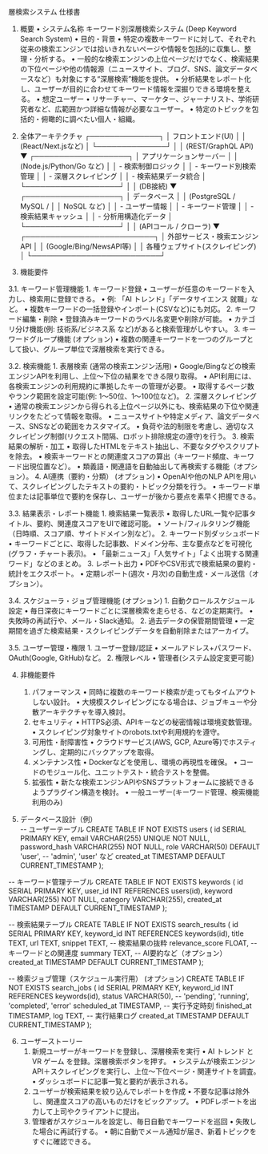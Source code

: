 層検索システム 仕様書

1. 概要
	•	システム名称
キーワード別深層検索システム (Deep Keyword Search System)
	•	目的・背景
	•	特定の複数キーワードに対して、それぞれ従来の検索エンジンでは拾いきれないページや情報を包括的に収集し、整理・分析する。
	•	一般的な検索エンジンの上位ページだけでなく、検索結果の下位ページや他の情報源（ニュースサイト、ブログ、SNS、論文データベースなど）も対象にする“深層検索”機能を提供。
	•	分析結果をレポート化し、ユーザーが目的に合わせてキーワード情報を深掘りできる環境を整える。
	•	想定ユーザー
	•	リサーチャー、マーケター、ジャーナリスト、学術研究者など、広範囲かつ詳細な情報が必要なユーザー。
	•	特定のトピックを包括的・俯瞰的に調べたい個人・組織。

2. 全体アーキテクチャ
┌──────────────┐
│   フロントエンド(UI)   │
│ (React/Next.jsなど)     │
└──────────────┘
          │
          │ (REST/GraphQL API)
          ▼
┌───────────────────┐
│    アプリケーションサーバー    │
│  (Node.js/Python/Go など)      │
│   - 検索制御ロジック            │
│   - キーワード別検索管理       │
│   - 深層スクレイピング          │
│   - 検索結果データ統合         │
└───────────────────┘
          │
          │ (DB接続)
          ▼
┌───────────────────┐
│     データベース           │
│ (PostgreSQL / MySQL /      │
│       NoSQL など)          │
│   - ユーザー情報            │
│   - キーワード管理          │
│   - 検索結果キャッシュ       │
│   - 分析用構造化データ       │
└───────────────────┘
          │
          │ (APIコール / クローラ)
          ▼
┌──────────────────────────┐
│   外部サービス・検索エンジンAPI  │
│    (Google/Bing/NewsAPI等)       │
│   各種ウェブサイト(スクレイピング) │
└──────────────────────────┘

3. 機能要件

3.1. キーワード管理機能
	1.	キーワード登録
	•	ユーザーが任意のキーワードを入力し、検索用に登録できる。
	•	例: 「AI トレンド」「データサイエンス 就職」など。
	•	複数キーワードの一括登録やインポート(CSVなど)にも対応。
	2.	キーワード編集・削除
	•	登録済みキーワードのラベル名変更や削除が可能。
	•	カテゴリ分け機能(例: 技術系/ビジネス系 など)があると検索管理がしやすい。
	3.	キーワードグループ機能 (オプション)
	•	複数の関連キーワードを一つのグループとして扱い、グループ単位で深層検索を実行できる。

3.2. 検索機能
	1.	表層検索 (通常の検索エンジン活用)
	•	Google/Bingなどの検索エンジンAPIを利用し、上位〜下位の結果をできる限り取得。
	•	API利用には、各検索エンジンの利用規約に準拠したキーの管理が必要。
	•	取得するページ数やランク範囲を設定可能(例: 1〜50位、1〜100位など)。
	2.	深層スクレイピング
	•	通常の検索エンジンから得られる上位ページ以外にも、検索結果の下位や関連リンクをたどって情報を取得。
	•	ニュースサイトや特定メディア、論文データベース、SNSなどの範囲をカスタマイズ。
	•	負荷や法的制限を考慮し、適切なスクレイピング制御(リクエスト間隔、ロボット排除規定の遵守)を行う。
	3.	検索結果の解析・加工
	•	取得したHTMLをテキスト抽出し、不要なタグやスクリプトを除去。
	•	検索キーワードとの関連度スコアの算出（キーワード頻度、キーワード出現位置など）。
	•	類義語・関連語を自動抽出して再検索する機能（オプション）。
	4.	AI連携（要約・分類） (オプション)
	•	OpenAIや他のNLP APIを用いて、スクレイピングしたテキストの要約・トピック分類を行う。
	•	キーワード単位または記事単位で要約を保存し、ユーザーが後から要点を素早く把握できる。

3.3. 結果表示・レポート機能
	1.	検索結果一覧表示
	•	取得したURL一覧や記事タイトル、要約、関連度スコアをUIで確認可能。
	•	ソート/フィルタリング機能（日時順、スコア順、サイトドメイン別など）。
	2.	キーワード別ダッシュボード
	•	キーワードごとに、取得した記事数、ドメイン分布、主な要点などを可視化(グラフ・チャート表示)。
	•	「最新ニュース」「人気サイト」「よく出現する関連ワード」などのまとめ。
	3.	レポート出力
	•	PDFやCSV形式で検索結果の要約・統計をエクスポート。
	•	定期レポート(週次・月次)の自動生成・メール送信（オプション）。

3.4. スケジューラ・ジョブ管理機能 (オプション)
	1.	自動クロールスケジュール設定
	•	毎日深夜にキーワードごとに深層検索を走らせる、などの定期実行。
	•	失敗時の再試行や、メール・Slack通知。
	2.	過去データの保管期間管理
	•	一定期間を過ぎた検索結果・スクレイピングデータを自動削除またはアーカイブ。

3.5. ユーザー管理・権限
	1.	ユーザー登録/認証
	•	メールアドレス+パスワード、OAuth(Google, GitHub)など。
	2.	権限レベル
	•	管理者(システム設定変更可能)

4. 非機能要件
	1.	パフォーマンス
	•	同時に複数のキーワード検索が走ってもタイムアウトしない設計。
	•	大規模スクレイピングになる場合は、ジョブキューや分散アーキテクチャを導入検討。
	2.	セキュリティ
	•	HTTPS必須、APIキーなどの秘密情報は環境変数管理。
	•	スクレイピング対象サイトのrobots.txtや利用規約を遵守。
	3.	可用性・耐障害性
	•	クラウドサービス(AWS, GCP, Azure等)でホスティングし、定期的にバックアップを取得。
	4.	メンテナンス性
	•	Dockerなどを使用し、環境の再現性を確保。
	•	コードのモジュール化、ユニットテスト・統合テストを整備。
	5.	拡張性
	•	新たな検索エンジンAPIやSNSプラットフォームに接続できるようプラグイン構造を検討。	
	•	一般ユーザー(キーワード管理、検索機能利用のみ)	

5. データベース設計（例）	
-- ユーザーテーブル
CREATE TABLE IF NOT EXISTS users (
  id SERIAL PRIMARY KEY,
  email VARCHAR(255) UNIQUE NOT NULL,
  password_hash VARCHAR(255) NOT NULL,
  role VARCHAR(50) DEFAULT 'user', -- 'admin', 'user' など
  created_at TIMESTAMP DEFAULT CURRENT_TIMESTAMP
);

-- キーワード管理テーブル
CREATE TABLE IF NOT EXISTS keywords (
  id SERIAL PRIMARY KEY,
  user_id INT REFERENCES users(id),
  keyword VARCHAR(255) NOT NULL,
  category VARCHAR(255), 
  created_at TIMESTAMP DEFAULT CURRENT_TIMESTAMP
);

-- 検索結果テーブル
CREATE TABLE IF NOT EXISTS search_results (
  id SERIAL PRIMARY KEY,
  keyword_id INT REFERENCES keywords(id),
  title TEXT,
  url TEXT,
  snippet TEXT,          -- 検索結果の抜粋
  relevance_score FLOAT, -- キーワードとの関連度
  summary TEXT,          -- AI要約など（オプション）
  created_at TIMESTAMP DEFAULT CURRENT_TIMESTAMP
);

-- 検索ジョブ管理（スケジュール実行用） (オプション)
CREATE TABLE IF NOT EXISTS search_jobs (
  id SERIAL PRIMARY KEY,
  keyword_id INT REFERENCES keywords(id),
  status VARCHAR(50),        -- 'pending', 'running', 'completed', 'error'
  scheduled_at TIMESTAMP,    -- 実行予定時刻
  finished_at TIMESTAMP,
  log TEXT,                  -- 実行結果ログ
  created_at TIMESTAMP DEFAULT CURRENT_TIMESTAMP
);

6. ユーザーストーリー
	1.	新規ユーザーがキーワードを登録し、深層検索を実行
	•	AI トレンド と VR ゲーム を登録。深層検索ボタンを押す。
	•	システムが検索エンジンAPI＋スクレイピングを実行し、上位〜下位ページ・関連サイトを調査。
	•	ダッシュボードに記事一覧と要約が表示される。
	2.	ユーザーが検索結果を絞り込んでレポートを作成
	•	不要な記事は除外し、関連度スコアの高いものだけをピックアップ。
	•	PDFレポートを出力して上司やクライアントに提出。
	3.	管理者がスケジュールを設定し、毎日自動でキーワードを巡回
	•	失敗した場合に再試行する。
	•	朝に自動でメール通知が届き、新着トピックをすぐに確認できる。